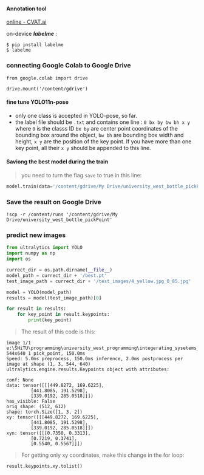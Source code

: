 #### Annotation tool

[online - CVAT.ai](https://www.cvat.ai/)

on-device ***labelme*** : 
```shell
$ pip install labelme
$ labelme
```

### connecting Google Colab to Google Drive

```shell
from google.colab import drive

drive.mount('/content/gdrive')
```

#### fine tune YOLO11n-pose

- only one class is accepted in YOLO-pose, so far.
- the label file should be `.txt` and contains one line : `0 bx by bw bh x y` where `0` is the classs ID `bx by` are center point coordinates of the bounding box around the object, `bw bh` are bounding box width and height, `x y` are the position of the key point. If you have more than one key point, all their `x y` should be appended to this line.

#### Saviong the best model during the train

> you need to turn the flag `save` to true in this line:

```py
model.train(data='/content/gdrive/My Drive/university_west_bottle_pickPoint/config.yaml', epochs=100, imgsz=(640, 480), save=True)

```


### Save the result on Google Drive

```shell
!scp -r /content/runs '/content/gdrive/My Drive/university_west_bottle_pickPoint'

```

### predict new images

```py
from ultralytics import YOLO
import numpy as np
import os

currect_dir = os.path.dirname(__file__)
model_path = currect_dir + '/best.pt'
test_image_path = currect_dir + '/test_images/4_yellow.jpg_0_85.jpg'

model = YOLO(model_path)
results = model(test_image_path)[0]

for result in results:
    for key_point in result.keypoints:
        print(key_point)
```

> The result of this code is this:
```shell
image 1/1 e:\SHiTU\programming\university_west_programming\integerating_sysetems_Vision\keypoint_detection\yolo\test_images\4_yellow.jpg_0_85.jpg: 544x640 1 pick_point, 150.0ms
Speed: 5.0ms preprocess, 150.0ms inference, 2.0ms postprocess per image at shape (1, 3, 544, 640)
ultralytics.engine.results.Keypoints object with attributes:      

conf: None
data: tensor([[[449.8272, 169.6225],
         [441.8085, 191.5298],
         [339.0192, 285.0518]]])
has_visible: False
orig_shape: (512, 612)
shape: torch.Size([1, 3, 2])
xy: tensor([[[449.8272, 169.6225],
         [441.8085, 191.5298],
         [339.0192, 285.0518]]])
xyn: tensor([[[0.7350, 0.3313],
         [0.7219, 0.3741],
         [0.5540, 0.5567]]])
```

> For getting only xy coordinates, make this change in the for loop:

```py
result.keypoints.xy.tolist()
```